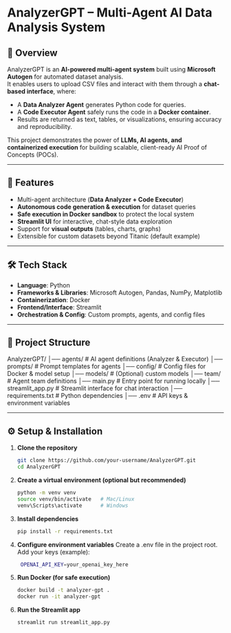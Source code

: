 # AnalyzerGPT – Multi-Agent AI Data Analysis System

## 📌 Overview
AnalyzerGPT is an **AI-powered multi-agent system** built using **Microsoft Autogen** for automated dataset analysis.  
It enables users to upload CSV files and interact with them through a **chat-based interface**, where:  
- A **Data Analyzer Agent** generates Python code for queries.  
- A **Code Executor Agent** safely runs the code in a **Docker container**.  
- Results are returned as text, tables, or visualizations, ensuring accuracy and reproducibility.  

This project demonstrates the power of **LLMs, AI agents, and containerized execution** for building scalable, client-ready AI Proof of Concepts (POCs).

---

## 🚀 Features
- Multi-agent architecture (**Data Analyzer + Code Executor**)  
- **Autonomous code generation & execution** for dataset queries  
- **Safe execution in Docker sandbox** to protect the local system  
- **Streamlit UI** for interactive, chat-style data exploration  
- Support for **visual outputs** (tables, charts, graphs)  
- Extensible for custom datasets beyond Titanic (default example)  

---

## 🛠️ Tech Stack
- **Language**: Python  
- **Frameworks & Libraries**: Microsoft Autogen, Pandas, NumPy, Matplotlib  
- **Containerization**: Docker  
- **Frontend/Interface**: Streamlit  
- **Orchestration & Config**: Custom prompts, agents, and config files  

---

## 📂 Project Structure
AnalyzerGPT/
│── agents/ # AI agent definitions (Analyzer & Executor)
│── prompts/ # Prompt templates for agents
│── config/ # Config files for Docker & model setup
│── models/ # (Optional) custom models
│── team/ # Agent team definitions
│── main.py # Entry point for running locally
│── streamlit_app.py # Streamlit interface for chat interaction
│── requirements.txt # Python dependencies
│── .env # API keys & environment variables


---

## ⚙️ Setup & Installation

1. **Clone the repository**
   ```bash
   git clone https://github.com/your-username/AnalyzerGPT.git
   cd AnalyzerGPT
2. **Create a virtual environment (optional but recommended)**
   ```bash
   python -m venv venv
   source venv/bin/activate   # Mac/Linux
   venv\Scripts\activate      # Windows
3. **Install dependencies**
   ```bash
   pip install -r requirements.txt
4. **Configure environment variables**
  Create a .env file in the project root.
  Add your keys (example):
   ```bash
    OPENAI_API_KEY=your_openai_key_here
5. **Run Docker (for safe execution)**
    ```bash 
   docker build -t analyzer-gpt .
   docker run -it analyzer-gpt
6. **Run the Streamlit app**
   ```bash
   streamlit run streamlit_app.py 
